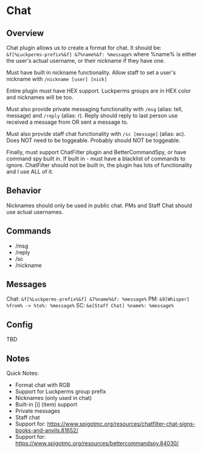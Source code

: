 # Chat

## Overview

Chat plugin allows us to create a format for chat. It should be: `&f[%Luckperms-prefix%&f] &7%name%&f: %message%` where %name% is either the user's actual username, or their nickname if they have one.

Must have built in nickname functionality. Allow staff to set a user's nickname with `/nickname [user] [nick]`

Entire plugin must have HEX support. Luckperms groups are in HEX color and nicknames will be too.

Must also provide private messaging functionality with `/msg` (alias: tell, message) and `/reply` (alias: r). Reply should reply to last person use received a message from OR sent a message to.

Must also provide staff chat functionality with `/sc [message]` (alias: ac). Does NOT need to be toggeable. Probably should NOT be toggeable.

Finally, must support ChatFilter plugin and BetterCommandSpy, or have command spy built in. If built in - must have a blacklist of commands to ignore. ChatFilter should not be built in, the plugin has lots of functionality and I use ALL of it.

## Behavior

Nicknames should only be used in public chat. PMs and Staff Chat should use actual usernames.

## Commands

- \/msg
- \/reply
- \/sc
- \/nickname

## Messages

Chat: `&f[%Luckperms-prefix%&f] &7%name%&f: %message%`
PM: `&9[Whisper] %from% -> %to%: %message%`
SC: `&e[Staff Chat] %name%: %message%`

## Config

TBD

## Notes

Quick Notes:

- Format chat with RGB
- Support for Luckperms group prefix
- Nicknames (only used in chat)
- Built-in [i] (item) support
- Private messages
- Staff chat
- Support for: https://www.spigotmc.org/resources/chatfilter-chat-signs-books-and-anvils.81652/
- Support for: https://www.spigotmc.org/resources/bettercommandspy.84030/
